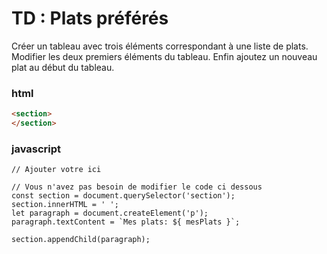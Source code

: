 # TD : Plats préférés

Créer un tableau avec trois éléments correspondant à une liste de plats. Modifier les deux premiers éléments du tableau. Enfin ajoutez un nouveau plat au début du tableau.

### html

```html
<section>
</section>
```

### javascript

```
// Ajouter votre ici

// Vous n'avez pas besoin de modifier le code ci dessous
const section = document.querySelector('section');
section.innerHTML = ' ';
let paragraph = document.createElement('p');
paragraph.textContent = `Mes plats: ${ mesPlats }`;

section.appendChild(paragraph);
    
```
